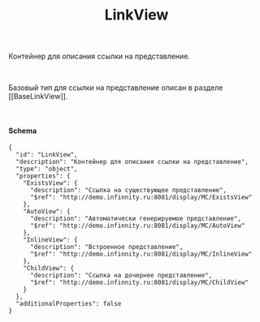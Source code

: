 ﻿---
layout: default
title: LinkView
position: 11
categories: 
tags: 
---

Контейнер для описания ссылки на представление.

   

Базовый тип для ссылки на представление описан в разделе [[BaseLinkView]].

  

#### Schema

```
{
  "id": "LinkView",
  "description": "Контейнер для описания ссылки на представление",
  "type": "object",
  "properties": {
    "ExistsView": {
      "description": "Ссылка на существующее представление",
      "$ref": "http://demo.infinnity.ru:8081/display/MC/ExistsView"
    },
    "AutoView": {
      "description": "Автоматически генерируемое представление",
      "$ref": "http://demo.infinnity.ru:8081/display/MC/AutoView"
    },
    "InlineView": {
      "description": "Встроенное представление",
      "$ref": "http://demo.infinnity.ru:8081/display/MC/InlineView"
    },
    "ChildView": {
      "description": "Ссылка на дочернее представление",
      "$ref": "http://demo.infinnity.ru:8081/display/MC/ChildView"
    }
  },
  "additionalProperties": false
}
```

 

 

